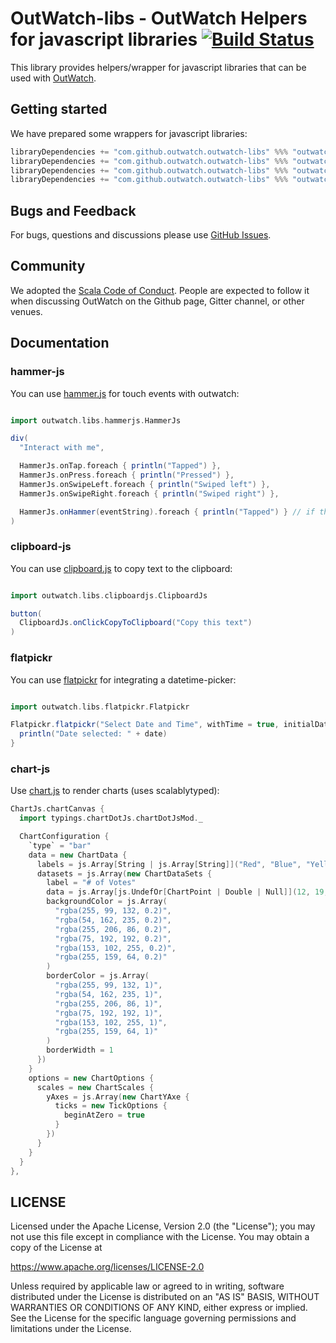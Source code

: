 # OutWatch-libs - OutWatch Helpers for javascript libraries [![Build Status](https://travis-ci.org/OutWatch/outwatch-libs.svg?branch=master)](https://travis-ci.org/OutWatch/outwatch-libs)

This library provides helpers/wrapper for javascript libraries that can be used with [OutWatch](https://github.com/outwatch/outwatch).

## Getting started

We have prepared some wrappers for javascript libraries:
```scala
libraryDependencies += "com.github.outwatch.outwatch-libs" %%% "outwatch-libs-hammerjs" % "master-SNAPSHOT" // for hammer-js
libraryDependencies += "com.github.outwatch.outwatch-libs" %%% "outwatch-libs-clipboardjs" % "master-SNAPSHOT" // for clipboard-js
libraryDependencies += "com.github.outwatch.outwatch-libs" %%% "outwatch-libs-flatpickr" % "master-SNAPSHOT" // for flatpickr
libraryDependencies += "com.github.outwatch.outwatch-libs" %%% "outwatch-libs-chartjs" % "master-SNAPSHOT" // for chart-js
```

## Bugs and Feedback
For bugs, questions and discussions please use [GitHub Issues](https://github.com/OutWatch/outwatch-libs/issues).


## Community
We adopted the [Scala Code of Conduct](https://www.scala-lang.org/conduct/). People are expected to follow it when discussing OutWatch on the Github page, Gitter channel, or other venues.


## Documentation


### hammer-js

You can use [hammer.js](https://github.com/hammerjs/hammer.js) for touch events with outwatch:

```scala

import outwatch.libs.hammerjs.HammerJs

div(
  "Interact with me",

  HammerJs.onTap.foreach { println("Tapped") },
  HammerJs.onPress.foreach { println("Pressed") },
  HammerJs.onSwipeLeft.foreach { println("Swiped left") },
  HammerJs.onSwipeRight.foreach { println("Swiped right") },

  HammerJs.onHammer(eventString).foreach { println("Tapped") } // if the above predefined ones are not enough, see hammer.js for possible eventString
)

```

### clipboard-js

You can use [clipboard.js](https://github.com/zenorocha/clipboard.js) to copy text to the clipboard:

```scala

import outwatch.libs.clipboardjs.ClipboardJs

button(
  ClipboardJs.onClickCopyToClipboard("Copy this text")
)

```

### flatpickr

You can use [flatpickr](https://github.com/flatpickr/flatpickr) for integrating a datetime-picker:

```scala

import outwatch.libs.flatpickr.Flatpickr

Flatpickr.flatpickr("Select Date and Time", withTime = true, initialDate = None).foreach { date =>
  println("Date selected: " + date)
}

```

### chart-js

Use [chart.js](https://github.com/chartjs/Chart.js) to render charts (uses scalablytyped):

```scala
ChartJs.chartCanvas {
  import typings.chartDotJs.chartDotJsMod._

  ChartConfiguration {
    `type` = "bar"
    data = new ChartData {
      labels = js.Array[String | js.Array[String]]("Red", "Blue", "Yellow", "Green", "Purple", "Orange")
      datasets = js.Array(new ChartDataSets {
        label = "# of Votes"
        data = js.Array[js.UndefOr[ChartPoint | Double | Null]](12, 19, 3, 5, 2, 3)
        backgroundColor = js.Array(
          "rgba(255, 99, 132, 0.2)",
          "rgba(54, 162, 235, 0.2)",
          "rgba(255, 206, 86, 0.2)",
          "rgba(75, 192, 192, 0.2)",
          "rgba(153, 102, 255, 0.2)",
          "rgba(255, 159, 64, 0.2)"
        )
        borderColor = js.Array(
          "rgba(255, 99, 132, 1)",
          "rgba(54, 162, 235, 1)",
          "rgba(255, 206, 86, 1)",
          "rgba(75, 192, 192, 1)",
          "rgba(153, 102, 255, 1)",
          "rgba(255, 159, 64, 1)"
        )
        borderWidth = 1
      })
    }
    options = new ChartOptions {
      scales = new ChartScales {
        yAxes = js.Array(new ChartYAxe {
          ticks = new TickOptions {
            beginAtZero = true
          }
        })
      }
    }
  }
},
```

## LICENSE

Licensed under the Apache License, Version 2.0 (the "License");
you may not use this file except in compliance with the License.
You may obtain a copy of the License at

<https://www.apache.org/licenses/LICENSE-2.0>

Unless required by applicable law or agreed to in writing, software
distributed under the License is distributed on an "AS IS" BASIS,
WITHOUT WARRANTIES OR CONDITIONS OF ANY KIND, either express or implied.
See the License for the specific language governing permissions and
limitations under the License.
